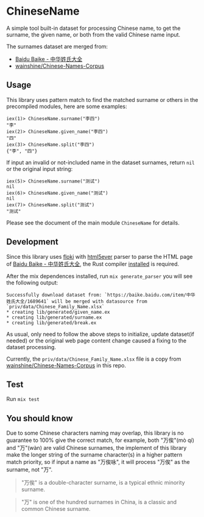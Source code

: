 # ChineseName

A simple tool built-in dataset for processing Chinese name, to get the surname, the given name, or both from the valid Chinese name input.

The surnames dataset are merged from:

 * [Baidu Baike - 中华姓氏大全](https://baike.baidu.com/item/%E4%B8%AD%E5%8D%8E%E5%A7%93%E6%B0%8F%E5%A4%A7%E5%85%A8/1689641)
 * [wainshine/Chinese-Names-Corpus](https://github.com/wainshine/Chinese-Names-Corpus/tree/master/Chinese_Names_Corpus/Chinese_Family_Name（1k）.xlsx )

## Usage

This library uses pattern match to find the matched surname or others in the precompiled modules, here are some examples:

```
iex(1)> ChineseName.surname("李四")
"李"
iex(2)> ChineseName.given_name("李四")
"四"
iex(3)> ChineseName.split("李四")
{"李", "四"}
```

If input an invalid or not-included name in the dataset surnames, return `nil` or the original input string:

```
iex(5)> ChineseName.surname("测试")
nil
iex(6)> ChineseName.given_name("测试")
nil
iex(7)> ChineseName.split("测试")
"测试"
```

Please see the document of the main module `ChineseName` for details.

## Development

Since this library uses [floki](https://hex.pm/packages/floki) with [html5ever](https://hex.pm/packages/html5ever) parser to parse the HTML page of [Baidu Baike - 中华姓氏大全](https://baike.baidu.com/item/%E4%B8%AD%E5%8D%8E%E5%A7%93%E6%B0%8F%E5%A4%A7%E5%85%A8/1689641), the Rust compiler [installed](https://www.rust-lang.org/tools/install) is required.

After the mix dependences installed, run `mix generate_parser` you will see the following output:

```
Successfully download dataset from: `https://baike.baidu.com/item/中华姓氏大全/1689641` will be merged with datasource from `priv/data/Chinese_Family_Name.xlsx`
* creating lib/generated/given_name.ex
* creating lib/generated/surname.ex
* creating lib/generated/break.ex
```

As usual, only need to follow the above steps to initialize, update dataset(if needed) or the original web page content change caused a fixing to the dataset processing.

Currently, the `priv/data/Chinese_Family_Name.xlsx` file is a copy from [wainshine/Chinese-Names-Corpus](https://github.com/wainshine/Chinese-Names-Corpus) in this repo.

## Test

Run `mix test`

## You should know

Due to some Chinese characters naming may overlap, this library is no guarantee to 100% give the correct match, for example, both "万俟"(mò qí) and "万"(wàn) 
are valid Chinese surnames, the implement of this library make the longer string of the surname character(s) in a higher pattern match priority, so if input a name as "万俟咏", it will process "万俟" as the surname, not "万".

> "万俟" is a double-character surname, is a typical ethnic minority surname.

> "万" is one of the hundred surnames in China, is a classic and common Chinese surname.
